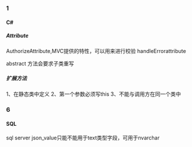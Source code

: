 ### 1

#### C#

##### Attribute

AuthorizeAttribute,MVC提供的特性，可以用来进行校验
handleErrorattribute

abstract 方法会要求子类重写


##### 扩展方法
1、在静态类中定义
2、第一个参数必须写this
3、不能与调用方在同一个类中

### 6

#### SQL

sql server json_value只能不能用于text类型字段，可用于nvarchar